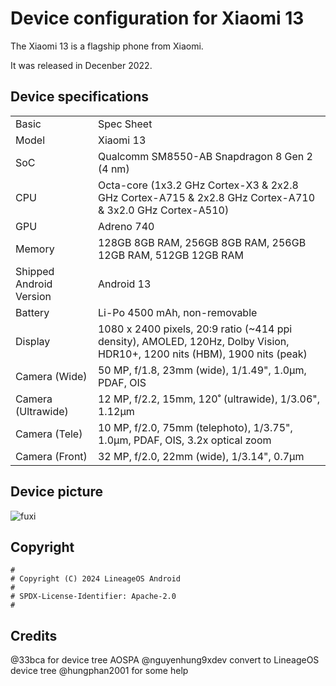 Device configuration for Xiaomi 13
=========================================

The Xiaomi 13 is a flagship phone from Xiaomi.

It was released in Decenber 2022.

## Device specifications

<table>
    <tbody>
        <tr>
            <td>Basic</td>
            <td colspan="2">Spec Sheet</td>
        </tr>
        <tr>
            <td>Model</td>
            <td>Xiaomi 13</td>
        </tr>
        <tr>
            <td>SoC</td>
            <td colspan="2">Qualcomm SM8550-AB Snapdragon 8 Gen 2 (4 nm)</td>
        </tr>
        <tr>
            <td>CPU</td>
            <td colspan="2">Octa-core (1x3.2 GHz Cortex-X3 &amp; 2x2.8 GHz Cortex-A715 &amp; 2x2.8 GHz Cortex-A710 &amp; 3x2.0 GHz Cortex-A510)</td>
        </tr>
        <tr>
            <td>GPU</td>
            <td colspan="2">Adreno 740</td>
        </tr>
        <tr>
            <td>Memory</td>
            <td colspan="2">128GB 8GB RAM, 256GB 8GB RAM, 256GB 12GB RAM, 512GB 12GB RAM</td>
        </tr>
        <tr>
            <td>Shipped Android Version</td>
            <td colspan="2">Android 13</td>
        </tr>
        <tr>
            <td>Battery</td>
            <td>Li-Po 4500 mAh, non-removable</td>
        </tr>
        <tr>
            <td>Display</td>
            <td>1080 x 2400 pixels, 20:9 ratio (~414 ppi density), AMOLED, 120Hz, Dolby Vision, HDR10+, 1200 nits (HBM), 1900 nits (peak)</td>
        </tr>
        <tr>
            <td>Camera (Wide)</td>
            <td>50 MP, f/1.8, 23mm (wide), 1/1.49", 1.0&micro;m, PDAF, OIS</td>
        </tr>
        <tr>
            <td>Camera (Ultrawide)</td>
            <td>12 MP, f/2.2, 15mm, 120˚ (ultrawide), 1/3.06", 1.12&micro;m</td>
        </tr>
        <tr>
            <td>Camera (Tele)</td>
            <td>10 MP, f/2.0, 75mm (telephoto), 1/3.75", 1.0&micro;m, PDAF, OIS, 3.2x optical zoom</td>
        </tr>
        <tr>
            <td>Camera (Front)</td>
            <td colspan="2">32 MP,&nbsp;f/2.0, 22mm (wide), 1/3.14", 0.7&micro;m</td>
        </tr>
    </tbody>
</table>

## Device picture

![fuxi](https://xiaomiworld.vn/upload_images/images/pms_1670745524_72699704.png "fuxi")

## Copyright

```
#
# Copyright (C) 2024 LineageOS Android
#
# SPDX-License-Identifier: Apache-2.0
#
```

## Credits
@33bca for device tree AOSPA
@nguyenhung9xdev convert to LineageOS device tree
@hungphan2001 for some help
